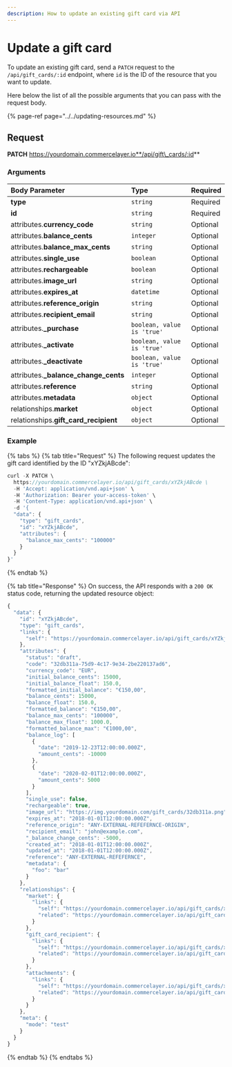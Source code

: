 ```yaml
---
description: How to update an existing gift card via API
---
```


# Update a gift card

To update an existing gift card, send a `PATCH` request to the `/api/gift_cards/:id` endpoint, where `id` is the ID of the resource that you want to update.

Here below the list of all the possible arguments that you can pass with the request body.

{% page-ref page="../../updating-resources.md" %}

## Request

**PATCH** https://yourdomain.commercelayer.io**/api/gift\_cards/:id**

### Arguments

| Body Parameter | Type | Required |
| :--- | :--- | :--- |
| **type** | `string` | Required |
| **id** | `string` | Required |
| attributes.**currency\_code** | `string` | Optional |
| attributes.**balance\_cents** | `integer` | Optional |
| attributes.**balance\_max\_cents** | `string` | Optional |
| attributes.**single\_use** | `boolean` | Optional |
| attributes.**rechargeable** | `boolean` | Optional |
| attributes.**image\_url** | `string` | Optional |
| attributes.**expires\_at** | `datetime` | Optional |
| attributes.**reference\_origin** | `string` | Optional |
| attributes.**recipient\_email** | `string` | Optional |
| attributes.**\_purchase** | `boolean, value is 'true'` | Optional |
| attributes.**\_activate** | `boolean, value is 'true'` | Optional |
| attributes.**\_deactivate** | `boolean, value is 'true'` | Optional |
| attributes.**\_balance\_change\_cents** | `integer` | Optional |
| attributes.**reference** | `string` | Optional |
| attributes.**metadata** | `object` | Optional |
| relationships.**market** | `object` | Optional |
| relationships.**gift\_card\_recipient** | `object` | Optional |

### Example

{% tabs %}
{% tab title="Request" %}
The following request updates the gift card identified by the ID "xYZkjABcde":

```javascript
curl -X PATCH \
  https://yourdomain.commercelayer.io/api/gift_cards/xYZkjABcde \
  -H 'Accept: application/vnd.api+json' \
  -H 'Authorization: Bearer your-access-token' \
  -H 'Content-Type: application/vnd.api+json' \
  -d '{
  "data": {
    "type": "gift_cards",
    "id": "xYZkjABcde",
    "attributes": {
      "balance_max_cents": "100000"
    }
  }
}'
```
{% endtab %}

{% tab title="Response" %}
On success, the API responds with a `200 OK` status code, returning the updated resource object:

```javascript
{
  "data": {
    "id": "xYZkjABcde",
    "type": "gift_cards",
    "links": {
      "self": "https://yourdomain.commercelayer.io/api/gift_cards/xYZkjABcde"
    },
    "attributes": {
      "status": "draft",
      "code": "32db311a-75d9-4c17-9e34-2be220137ad6",
      "currency_code": "EUR",
      "initial_balance_cents": 15000,
      "initial_balance_float": 150.0,
      "formatted_initial_balance": "€150,00",
      "balance_cents": 15000,
      "balance_float": 150.0,
      "formatted_balance": "€150,00",
      "balance_max_cents": "100000",
      "balance_max_float": 1000.0,
      "formatted_balance_max": "€1000,00",
      "balance_log": [
        {
          "date": "2019-12-23T12:00:00.000Z",
          "amount_cents": -10000
        },
        {
          "date": "2020-02-01T12:00:00.000Z",
          "amount_cents": 5000
        }
      ],
      "single_use": false,
      "rechargeable": true,
      "image_url": "https://img.yourdomain.com/gift_cards/32db311a.png",
      "expires_at": "2018-01-01T12:00:00.000Z",
      "reference_origin": "ANY-EXTERNAL-REFEFERNCE-ORIGIN",
      "recipient_email": "john@example.com",
      "_balance_change_cents": -5000,
      "created_at": "2018-01-01T12:00:00.000Z",
      "updated_at": "2018-01-01T12:00:00.000Z",
      "reference": "ANY-EXTERNAL-REFEFERNCE",
      "metadata": {
        "foo": "bar"
      }
    },
    "relationships": {
      "market": {
        "links": {
          "self": "https://yourdomain.commercelayer.io/api/gift_cards/xYZkjABcde/relationships/market",
          "related": "https://yourdomain.commercelayer.io/api/gift_cards/xYZkjABcde/market"
        }
      },
      "gift_card_recipient": {
        "links": {
          "self": "https://yourdomain.commercelayer.io/api/gift_cards/xYZkjABcde/relationships/gift_card_recipient",
          "related": "https://yourdomain.commercelayer.io/api/gift_cards/xYZkjABcde/gift_card_recipient"
        }
      },
      "attachments": {
        "links": {
          "self": "https://yourdomain.commercelayer.io/api/gift_cards/xYZkjABcde/relationships/attachments",
          "related": "https://yourdomain.commercelayer.io/api/gift_cards/xYZkjABcde/attachments"
        }
      }
    },
    "meta": {
      "mode": "test"
    }
  }
}
```
{% endtab %}
{% endtabs %}


